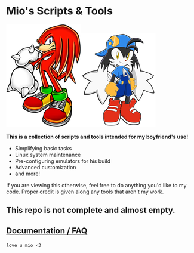 # Mio's Scripts & Tools

![knuckles](knucklesmi.png)![klonoa](klonoami.png)

**This is a collection of scripts and tools intended for my boyfriend's use!**

- Simplifying basic tasks
- Linux system maintenance
- Pre-configuring emulators for his build
- Advanced customization
- and more!

If you are viewing this otherwise, feel free to do anything you'd like to my code. Proper credit is given along any tools that aren't my work.

## This repo is not complete and almost empty.

## [Documentation / FAQ]()

```love u mio <3```